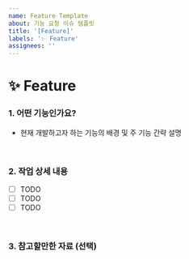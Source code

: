 ```yaml
---
name: Feature Template
about: 기능 요청 이슈 템플릿
title: '[Feature]'
labels: '✨ Feature'
assignees: ''
---
```


# ✨ Feature

### 1. 어떤 기능인가요?

- 현재 개발하고자 하는 기능의 배경 및 주 기능 간략 설명

<br>

### 2. 작업 상세 내용

- [ ] TODO
- [ ] TODO
- [ ] TODO

<br>

### 3. 참고할만한 자료 (선택)
